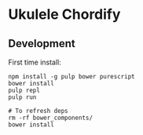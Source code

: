 # Ukulele Chordify

## Development

First time install:

```
npm install -g pulp bower purescript
bower install
pulp repl
pulp run

# To refresh deps
rm -rf bower_components/
bower install
```
